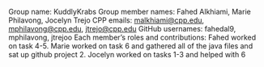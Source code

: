 Group name: KuddlyKrabs Group member names: Fahed Alkhiami, Marie Philavong, Jocelyn Trejo CPP emails: malkhiami@cpp.edu, mphilavong@cpp.edu, jtrejo@cpp.edu GitHub usernames: fahedal9, mphilavong, jtrejoo Each member’s roles and contributions: Fahed worked on task 4-5. Marie worked on task 6 and gathered all of the java files and sat up github project 2. Jocelyn worked on tasks 1-3 and helped with 6

